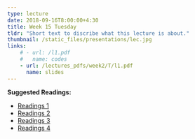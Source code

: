 ```yaml
---
type: lecture
date: 2018-09-16T8:00:00+4:30
title: Week 15 Tuesday
tldr: "Short text to discribe what this lecture is about."
thumbnail: /static_files/presentations/lec.jpg
links: 
    # - url: /l1.pdf
    #   name: codes
    - url: /lectures_pdfs/week2/T/l1.pdf
      name: slides
---
```

**Suggested Readings:**
- [Readings 1](/readings_pdfs/week2/TH/r1.pdf)
- [Readings 2](/readings_pdfs/week2/TH/r2.pdf)
- [Readings 3](/readings_pdfs/week2/TH/r3.pdf)
- [Readings 4](/readings_pdfs/week2/TH/r4.pdf)


